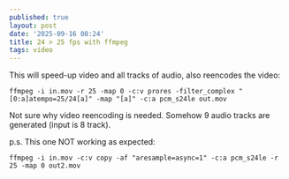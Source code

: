 ```yaml
---
published: true
layout: post
date: '2025-09-16 08:24'
title: 24 > 25 fps with ffmpeg
tags: video 
---
```

This will speed-up video and all tracks of audio, also reencodes the video:

    ffmpeg -i in.mov -r 25 -map 0 -c:v prores -filter_complex "[0:a]atempo=25/24[a]" -map "[a]" -c:a pcm_s24le out.mov

Not sure why video reencoding is needed. Somehow 9 audio tracks are generated (input is 8 track).

p.s. This one NOT working as expected:

    ffmpeg -i in.mov -c:v copy -af "aresample=async=1" -c:a pcm_s24le -r 25 -map 0 out2.mov
